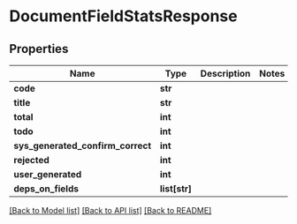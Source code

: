 # DocumentFieldStatsResponse

## Properties
Name | Type | Description | Notes
------------ | ------------- | ------------- | -------------
**code** | **str** |  | 
**title** | **str** |  | 
**total** | **int** |  | 
**todo** | **int** |  | 
**sys_generated_confirm_correct** | **int** |  | 
**rejected** | **int** |  | 
**user_generated** | **int** |  | 
**deps_on_fields** | **list[str]** |  | 

[[Back to Model list]](../README.md#documentation-for-models) [[Back to API list]](../README.md#documentation-for-api-endpoints) [[Back to README]](../README.md)


